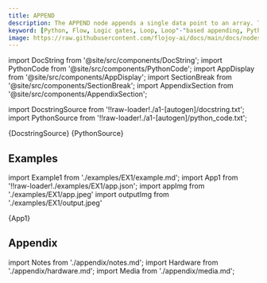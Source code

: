 ```yaml
---
title: APPEND
description: The APPEND node appends a single data point to an array. The large array must be passed to the bottom array connection. For ordered pair, the single point must have a shape of 1 (or (1,)).
keyword: [Python, Flow, Logic gates, Loop, Loop"-"based appending, Python loop operations, Data manipulation with appending, Streamline data processing, Loop"-"driven transformations, Appending in Python loops, Python data analysis, Accurate data insights, Data processing using loop"-"based append, Data manipulation using APPEND in loops]
image: https://raw.githubusercontent.com/flojoy-ai/docs/main/docs/nodes/LOGIC_GATES/LOOPS/APPEND/examples/EX1/output.jpeg
---
```


[//]: # (Custom component imports)

import DocString from '@site/src/components/DocString';
import PythonCode from '@site/src/components/PythonCode';
import AppDisplay from '@site/src/components/AppDisplay';
import SectionBreak from '@site/src/components/SectionBreak';
import AppendixSection from '@site/src/components/AppendixSection';

[//]: # (Docstring)

import DocstringSource from '!!raw-loader!./a1-[autogen]/docstring.txt';
import PythonSource from '!!raw-loader!./a1-[autogen]/python_code.txt';

<DocString>{DocstringSource}</DocString>
<PythonCode GLink='LOGIC_GATES/LOOPS/APPEND/APPEND.py'>{PythonSource}</PythonCode>

<SectionBreak />

[//]: # (Examples)

## Examples

import Example1 from './examples/EX1/example.md';
import App1 from '!!raw-loader!./examples/EX1/app.json';
import appImg from './examples/EX1/app.jpeg'
import outputImg from './examples/EX1/output.jpeg'

<AppDisplay 
    nodeLabel='APPEND'
    appImg={appImg}
    outputImg={outputImg}
    >
    {App1}
</AppDisplay>

<Example1 />

<SectionBreak />

[//]: # (Appendix)

## Appendix

import Notes from './appendix/notes.md';
import Hardware from './appendix/hardware.md';
import Media from './appendix/media.md';

<AppendixSection index={0} folderPath='nodes/LOGIC_GATES/LOOPS/APPEND/appendix/'><Notes /></AppendixSection>
<AppendixSection index={1} folderPath='nodes/LOGIC_GATES/LOOPS/APPEND/appendix/'><Hardware /></AppendixSection>
<AppendixSection index={2} folderPath='nodes/LOGIC_GATES/LOOPS/APPEND/appendix/'><Media /></AppendixSection>
